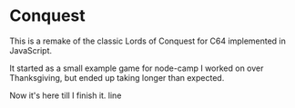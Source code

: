 # Conquest

This is a remake of the classic Lords of Conquest for C64 implemented in JavaScript.

It started as a small example game for node-camp I worked on over Thanksgiving, but ended up taking longer than expected.

Now it's here till I finish it.
line
